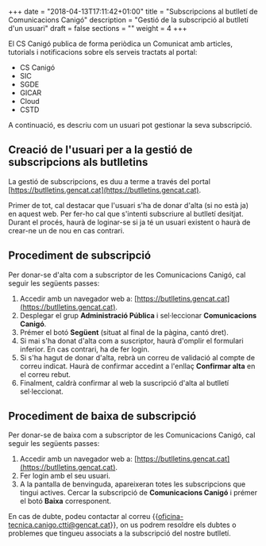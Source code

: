 +++
date        = "2018-04-13T17:11:42+01:00"
title       = "Subscripcions al butlletí de Comunicacions Canigó"
description = "Gestió de la subscripció al butlletí d'un usuari"
draft           = false
sections = ""
weight          = 4
+++

El CS Canigó publica de forma periòdica un Comunicat amb articles, tutorials i notificacions sobre els serveis tractats al portal:

* CS Canigó
* SIC
* SGDE
* GICAR
* Cloud
* CSTD

A continuació, es descriu com un usuari pot gestionar la seva subscripció.

## Creació de l'usuari per a la gestió de subscripcions als butlletins

La gestió de subscripcions, es duu a terme a través del portal [https://butlletins.gencat.cat](https://butlletins.gencat.cat).

Primer de tot, cal destacar que l'usuari s'ha de donar d'alta (si no està ja) en aquest web. Per fer-ho cal que s'intenti subscriure al butlletí desitjat. Durant el procés, haurà de loginar-se si ja té un usuari existent o haurà de crear-ne un de nou en cas contrari.

## Procediment de subscripció

Per donar-se d'alta com a subscriptor de les Comunicacions Canigó, cal seguir les següents passes:

1. Accedir amb un navegador web a: [https://butlletins.gencat.cat](https://butlletins.gencat.cat).
2. Desplegar el grup **Administració Pública** i sel·leccionar **Comunicacions Canigó**.
3. Prémer el botó **Següent** (situat al final de la pàgina, cantó dret).
4. Si mai s'ha donat d'alta com a suscriptor, haurà d'omplir el formulari inferior. En cas contrari, ha de fer login.
5. Si s'ha hagut de donar d'alta, rebrà un correu de validació al compte de correu indicat. Haurà de confirmar accedint a l'enllaç **Confirmar alta** en el correu rebut.
6. Finalment, caldrà confirmar al web la suscripció d'alta al butlletí sel·leccionat.

## Procediment de baixa de subscripció

Per donar-se de baixa com a subscriptor de les Comunicacions Canigó, cal seguir les següents passes:

1. Accedir amb un navegador web a: [https://butlletins.gencat.cat](https://butlletins.gencat.cat).
2. Fer login amb el seu usuari.
3. A la pantalla de benvinguda, apareixeran totes les subscripcions que tingui actives. Cercar la subscripció de **Comunicacions Canigó** i prémer el botó **Baixa** corresponent.

En cas de dubte, podeu contactar al correu {{oficina-tecnica.canigo.ctti@gencat.cat}}, on us podrem resoldre els dubtes o problemes que tingueu associats a la subscripció del nostre butlletí.

